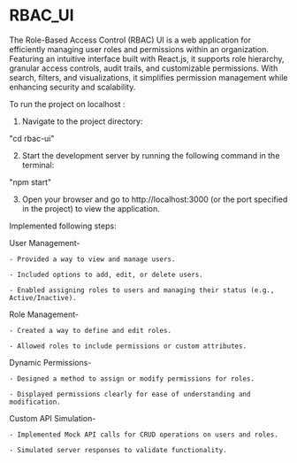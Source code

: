 # RBAC_UI
The Role-Based Access Control (RBAC) UI is a web application for efficiently managing user roles and permissions within an organization. 
Featuring an intuitive interface built with React.js, it supports role hierarchy, granular access controls, audit trails, and customizable permissions. With search, filters, and visualizations, it simplifies permission management while enhancing security and scalability.

To run the project on localhost :

1. Navigate to the project directory:

"cd rbac-ui"

2. Start the development server by running the following command in the terminal:

"npm start"

3. Open your browser and go to http://localhost:3000 (or the port specified in the project) to view the application.

Implemented following steps: 

User Management-

    - Provided a way to view and manage users.
    
    - Included options to add, edit, or delete users.
    
    - Enabled assigning roles to users and managing their status (e.g., Active/Inactive).

Role Management-

    - Created a way to define and edit roles.
    
    - Allowed roles to include permissions or custom attributes.

Dynamic Permissions-

    - Designed a method to assign or modify permissions for roles.
    
    - Displayed permissions clearly for ease of understanding and modification.

Custom API Simulation-

    - Implemented Mock API calls for CRUD operations on users and roles.
    
    - Simulated server responses to validate functionality.
